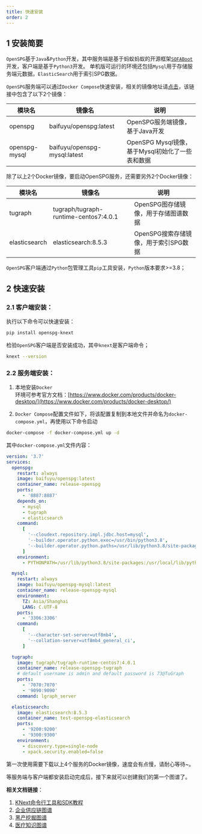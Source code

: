 ```yaml
---
title: 快速安装
order: 2
---
```


## 1 安装简要

`OpenSPG`基于`Java`&`Python`开发，其中服务端是基于蚂蚁蚂蚁的开源框架[`SOFABoot`](https://www.sofastack.tech/projects/sofa-boot/overview/)开发，客户端是基于`Python3`开发。
单机版可运行的环境还包括`Mysql`用于存储服务端元数据，`ElasticSearch`用于索引SPG数据。

`OpenSPG`服务端可以通过`Docker Compose`快速安装，相关的镜像地址请[点击](https://hub.docker.com/repositories/baifuyu)，该链接中包含了以下2个镜像：

| 模块名        | 镜像名                       | 说明                                             |
| ------------- | ---------------------------- | ------------------------------------------------ |
| openspg       | baifuyu/openspg:latest       | OpenSPG服务端镜像，基于Java开发                  |
| openspg-mysql | baifuyu/openspg-mysql:latest | OpenSPG Mysql镜像，基于Mysql初始化了一些表和数据 |

除了以上2个Docker镜像，要启动OpenSPG服务，还需要另外2个Docker镜像：

| 模块名        | 镜像名                                | 说明                                 |
| ------------- | ------------------------------------- | ------------------------------------ |
| tugraph       | tugraph/tugraph-runtime-centos7:4.0.1 | OpenSPG图存储镜像，用于存储图谱数据  |
| elasticsearch | elasticsearch:8.5.3                   | OpenSPG搜索存储镜像，用于索引SPG数据 |

`OpenSPG`客户端通过`Python`包管理工具`pip`工具安装，`Python`版本要求>=3.8；

## 2 快速安装

### 2.1 客户端安装：

执行以下命令可以快速安装：

```bash
pip install openspg-knext
```

检验`OpenSPG`客户端是否安装成功，其中`knext`是客户端命令；

```bash
knext --version
```

### 2.2 服务端安装：

1. 本地安装`Docker` <br>
   环境可参考官方文档：[https://www.docker.com/products/docker-desktop/](https://www.docker.com/products/docker-desktop/)

2. `Docker Compose`配置文件如下，将该配置复制到本地文件并命名为`docker-compose.yml`，再使用以下命令启动

```bash
docker-compose -f docker-compose.yml up -d
```

其中`docker-compose.yml`文件内容：

```yaml
version: '3.7'
services:
  openspg:
    restart: always
    image: baifuyu/openspg:latest
    container_name: release-openspg
    ports:
      - '8887:8887'
    depends_on:
      - mysql
      - tugraph
      - elasticsearch
    command:
      [
        '--cloudext.repository.impl.jdbc.host=mysql',
        '--builder.operator.python.exec=/usr/bin/python3.8',
        '--builder.operator.python.paths=/usr/lib/python3.8/site-packages;/usr/local/lib/python3.8/dist-packages;',
      ]
    environment:
      - PYTHONPATH=/usr/lib/python3.8/site-packages:/usr/local/lib/python3.8/dist-packages

  mysql:
    restart: always
    image: baifuyu/openspg-mysql:latest
    container_name: release-openspg-mysql
    environment:
      TZ: Asia/Shanghai
      LANG: C.UTF-8
    ports:
      - '3306:3306'
    command:
      [
        '--character-set-server=utf8mb4',
        '--collation-server=utf8mb4_general_ci',
      ]

  tugraph:
    image: tugraph/tugraph-runtime-centos7:4.0.1
    container_name: release-openspg-tugraph
    # default username is admin and default password is 73@TuGraph
    ports:
      - '7070:7070'
      - '9090:9090'
    command: lgraph_server

  elasticsearch:
    image: elasticsearch:8.5.3
    container_name: test-openspg-elasticsearch
    ports:
      - '9200:9200'
      - '9300:9300'
    environment:
      - discovery.type=single-node
      - xpack.security.enabled=false
```

第一次使用需要下载以上4个服务的Docker镜像，速度会有点慢，请耐心等待~。

等服务端与客户端都安装启动完成后，接下来就可以创建我们的第一个图谱了。

**相关文档链接**：

1. [KNext命令行工具和SDK教程](../tutorial/knext/index.md)
2. [企业供应链图谱](../example/enterprise-supply-chain/index.md)
3. [黑产挖掘图谱](../example/risk-mining/index.md)
4. [医疗知识图谱](../example/medical/index.md)
